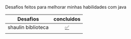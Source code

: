 Desafios feitos para melhorar minhas habilidades com java

| Desafios | concluidos |
|----------|:-------------:|
| shaulin biblioteca | [✅](Desafios/src/desafioBibliotecaShaulin) |
| | |
